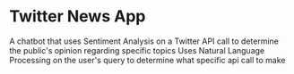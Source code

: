 # Twitter News App
A chatbot that uses Sentiment Analysis on a Twitter API call to determine the public's opinion regarding specific topics
Uses Natural Language Processing on the user's query to determine what specific api call to make
